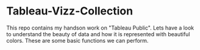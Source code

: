 # Tableau-Vizz-Collection
This repo contains my handson work on "Tableau Public". Lets have a look to understand the beauty of data and how it is represented with beautiful colors.
These are some basic functions we can perform. 
